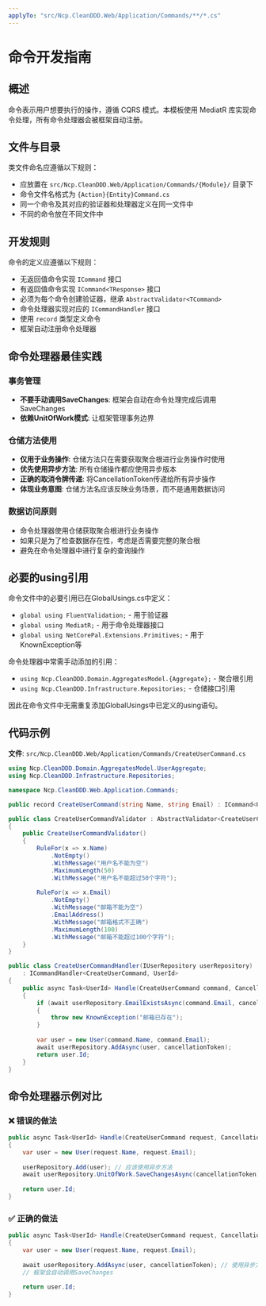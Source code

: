 ```yaml
---
applyTo: "src/Ncp.CleanDDD.Web/Application/Commands/**/*.cs"
---
```


# 命令开发指南

## 概述

命令表示用户想要执行的操作，遵循 CQRS 模式。本模板使用 MediatR 库实现命令处理，所有命令处理器会被框架自动注册。

## 文件与目录

类文件命名应遵循以下规则：
- 应放置在 `src/Ncp.CleanDDD.Web/Application/Commands/{Module}/` 目录下
- 命令文件名格式为 `{Action}{Entity}Command.cs`
- 同一个命令及其对应的验证器和处理器定义在同一文件中
- 不同的命令放在不同文件中

## 开发规则

命令的定义应遵循以下规则：
- 无返回值命令实现 `ICommand` 接口
- 有返回值命令实现 `ICommand<TResponse>` 接口
- 必须为每个命令创建验证器，继承 `AbstractValidator<TCommand>`
- 命令处理器实现对应的 `ICommandHandler` 接口
- 使用 `record` 类型定义命令
- 框架自动注册命令处理器

## 命令处理器最佳实践

### 事务管理
- **不要手动调用SaveChanges**: 框架会自动在命令处理完成后调用SaveChanges
- **依赖UnitOfWork模式**: 让框架管理事务边界

### 仓储方法使用
- **仅用于业务操作**: 仓储方法只在需要获取聚合根进行业务操作时使用
- **优先使用异步方法**: 所有仓储操作都应使用异步版本
- **正确的取消令牌传递**: 将CancellationToken传递给所有异步操作
- **体现业务意图**: 仓储方法名应该反映业务场景，而不是通用数据访问

### 数据访问原则
- 命令处理器使用仓储获取聚合根进行业务操作
- 如果只是为了检查数据存在性，考虑是否需要完整的聚合根
- 避免在命令处理器中进行复杂的查询操作

## 必要的using引用

命令文件中的必要引用已在GlobalUsings.cs中定义：
- `global using FluentValidation;` - 用于验证器
- `global using MediatR;` - 用于命令处理器接口
- `global using NetCorePal.Extensions.Primitives;` - 用于KnownException等

命令处理器中常需手动添加的引用：
- `using Ncp.CleanDDD.Domain.AggregatesModel.{Aggregate};` - 聚合根引用
- `using Ncp.CleanDDD.Infrastructure.Repositories;` - 仓储接口引用

因此在命令文件中无需重复添加GlobalUsings中已定义的using语句。

## 代码示例

**文件**: `src/Ncp.CleanDDD.Web/Application/Commands/CreateUserCommand.cs`

```csharp
using Ncp.CleanDDD.Domain.AggregatesModel.UserAggregate;
using Ncp.CleanDDD.Infrastructure.Repositories;

namespace Ncp.CleanDDD.Web.Application.Commands;

public record CreateUserCommand(string Name, string Email) : ICommand<UserId>;

public class CreateUserCommandValidator : AbstractValidator<CreateUserCommand>
{
    public CreateUserCommandValidator()
    {
        RuleFor(x => x.Name)
            .NotEmpty()
            .WithMessage("用户名不能为空")
            .MaximumLength(50)
            .WithMessage("用户名不能超过50个字符");
            
        RuleFor(x => x.Email)
            .NotEmpty()
            .WithMessage("邮箱不能为空")
            .EmailAddress()
            .WithMessage("邮箱格式不正确")
            .MaximumLength(100)
            .WithMessage("邮箱不能超过100个字符");
    }
}

public class CreateUserCommandHandler(IUserRepository userRepository)
    : ICommandHandler<CreateUserCommand, UserId>
{
    public async Task<UserId> Handle(CreateUserCommand command, CancellationToken cancellationToken)
    {
        if (await userRepository.EmailExistsAsync(command.Email, cancellationToken))
        {
            throw new KnownException("邮箱已存在");
        }
        
        var user = new User(command.Name, command.Email);
        await userRepository.AddAsync(user, cancellationToken);
        return user.Id;
    }
}
```

## 命令处理器示例对比

### ❌ 错误的做法
```csharp
public async Task<UserId> Handle(CreateUserCommand request, CancellationToken cancellationToken)
{
    var user = new User(request.Name, request.Email);
    
    userRepository.Add(user); // 应该使用异步方法
    await userRepository.UnitOfWork.SaveChangesAsync(cancellationToken); // 不应手动调用
    
    return user.Id;
}
```

### ✅ 正确的做法
```csharp
public async Task<UserId> Handle(CreateUserCommand request, CancellationToken cancellationToken)
{
    var user = new User(request.Name, request.Email);
    
    await userRepository.AddAsync(user, cancellationToken); // 使用异步方法
    // 框架会自动调用SaveChanges
    
    return user.Id;
}
```